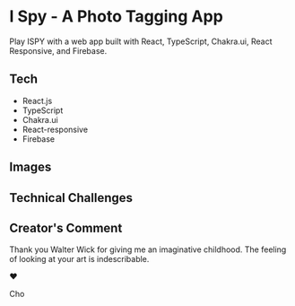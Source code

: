 # I Spy - A Photo Tagging App 

Play ISPY with a web app built with React, TypeScript, Chakra.ui, React Responsive, and Firebase. 

## Tech 

* React.js 
* TypeScript
* Chakra.ui 
* React-responsive
* Firebase 

## Images 

## Technical Challenges 

## Creator's Comment 

Thank you Walter Wick for giving me an imaginative childhood. The feeling of looking at your art is indescribable.

:heart: 

Cho


